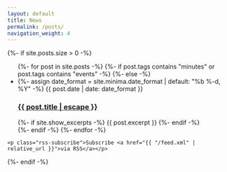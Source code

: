 ```yaml
---
layout: default
title: News
permalink: /posts/
navigation_weight: 4
---
```


<div class="home">

  {%- if site.posts.size > 0 -%}
    <ul class="post-list">
      {%- for post in site.posts -%}
      {%- if post.tags contains "minutes" or post.tags contains "events" -%}
      	<!-- ignore -->
      {%- else -%}
 	  <li>
        {%- assign date_format = site.minima.date_format | default: "%b %-d, %Y" -%}
        <span class="post-meta">{{ post.date | date: date_format }}</span>
        <h3>
          <a class="post-link" href="{{ post.url | relative_url }}">
            {{ post.title | escape }}
          </a>
        </h3>
        {%- if site.show_excerpts -%}
          {{ post.excerpt }}
        {%- endif -%}
      </li>
      {%- endif -%}
      {%- endfor -%}
    </ul>

    <p class="rss-subscribe">Subscribe <a href="{{ "/feed.xml" | relative_url }}">via RSS</a></p>
  {%- endif -%}

</div>